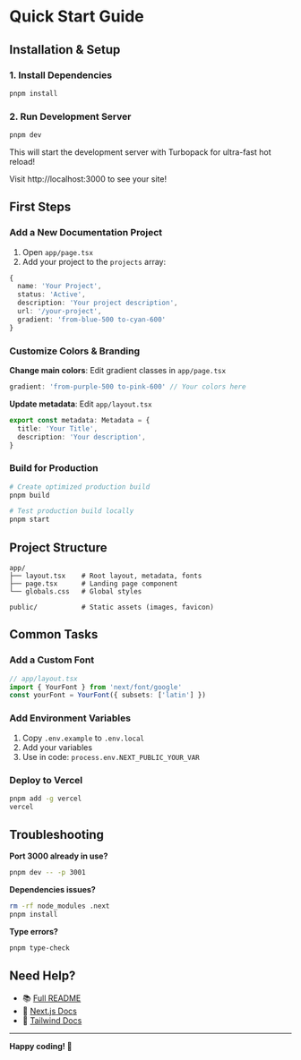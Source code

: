 # Quick Start Guide

## Installation & Setup

### 1. Install Dependencies
```bash
pnpm install
```

### 2. Run Development Server
```bash
pnpm dev
```

This will start the development server with Turbopack for ultra-fast hot reload!

Visit http://localhost:3000 to see your site!

## First Steps

### Add a New Documentation Project

1. Open `app/page.tsx`
2. Add your project to the `projects` array:
```typescript
{
  name: 'Your Project',
  status: 'Active',
  description: 'Your project description',
  url: '/your-project',
  gradient: 'from-blue-500 to-cyan-600'
}
```

### Customize Colors & Branding

**Change main colors**: Edit gradient classes in `app/page.tsx`
```typescript
gradient: 'from-purple-500 to-pink-600' // Your colors here
```

**Update metadata**: Edit `app/layout.tsx`
```typescript
export const metadata: Metadata = {
  title: 'Your Title',
  description: 'Your description',
}
```

### Build for Production

```bash
# Create optimized production build
pnpm build

# Test production build locally
pnpm start
```

## Project Structure

```
app/
├── layout.tsx    # Root layout, metadata, fonts
├── page.tsx      # Landing page component
└── globals.css   # Global styles

public/           # Static assets (images, favicon)
```

## Common Tasks

### Add a Custom Font
```typescript
// app/layout.tsx
import { YourFont } from 'next/font/google'
const yourFont = YourFont({ subsets: ['latin'] })
```

### Add Environment Variables
1. Copy `.env.example` to `.env.local`
2. Add your variables
3. Use in code: `process.env.NEXT_PUBLIC_YOUR_VAR`

### Deploy to Vercel
```bash
pnpm add -g vercel
vercel
```

## Troubleshooting

**Port 3000 already in use?**
```bash
pnpm dev -- -p 3001
```

**Dependencies issues?**
```bash
rm -rf node_modules .next
pnpm install
```

**Type errors?**
```bash
pnpm type-check
```

## Need Help?

- 📚 [Full README](README.md)
- 🔗 [Next.js Docs](https://nextjs.org/docs)
- 🎨 [Tailwind Docs](https://tailwindcss.com/docs)

---

**Happy coding! 🌸**
